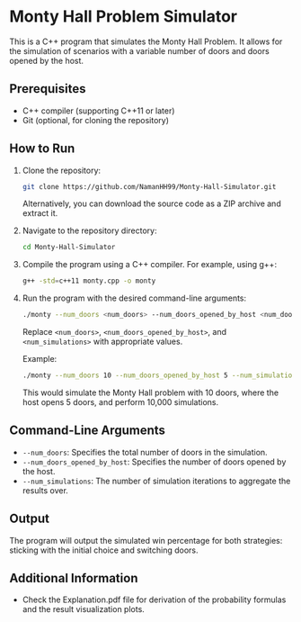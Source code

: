 # Monty Hall Problem Simulator

This is a C++ program that simulates the Monty Hall Problem. It allows for the simulation of scenarios with a variable number of doors and doors opened by the host.

## Prerequisites

- C++ compiler (supporting C++11 or later)
- Git (optional, for cloning the repository)

## How to Run

1. Clone the repository:

    ```bash
    git clone https://github.com/NamanHH99/Monty-Hall-Simulator.git
    ```

    Alternatively, you can download the source code as a ZIP archive and extract it.

2. Navigate to the repository directory:

    ```bash
    cd Monty-Hall-Simulator
    ```

3. Compile the program using a C++ compiler. For example, using g++:

    ```bash
    g++ -std=c++11 monty.cpp -o monty
    ```

4. Run the program with the desired command-line arguments:

    ```bash
    ./monty --num_doors <num_doors> --num_doors_opened_by_host <num_doors_opened_by_host> --num_simulations <num_simulations>
    ```

    Replace `<num_doors>`, `<num_doors_opened_by_host>`, and `<num_simulations>` with appropriate values.

    Example:

    ```bash
    ./monty --num_doors 10 --num_doors_opened_by_host 5 --num_simulations 10000
    ```

    This would simulate the Monty Hall problem with 10 doors, where the host opens 5 doors, and perform 10,000 simulations.

## Command-Line Arguments

- `--num_doors`: Specifies the total number of doors in the simulation.
- `--num_doors_opened_by_host`: Specifies the number of doors opened by the host.
- `--num_simulations`: The number of simulation iterations to aggregate the results over.

## Output

The program will output the simulated win percentage for both strategies: sticking with the initial choice and switching doors.

## Additional Information

- Check the Explanation.pdf file for derivation of the probability formulas and the result visualization plots.
